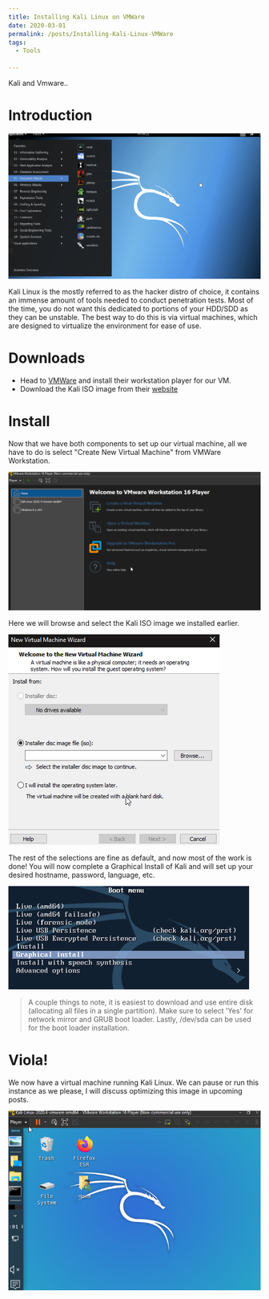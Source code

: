 ```yaml
---
title: Installing Kali Linux on VMWare
date: 2020-03-01
permalink: /posts/Installing-Kali-Linux-VMWare
tags:
  - Tools

---  
```

Kali and Vmware..

# Introduction

![Kali](/images/Kali/kali.png)

Kali Linux is the mostly referred to as the hacker distro of choice, it contains an immense amount of tools needed to conduct penetration tests. Most of the time, you do not want this dedicated to portions of your HDD/SDD as they can be unstable. The best way to do this is via virtual machines, which are designed to virtualize the environment for ease of use. 

# Downloads

* Head to [VMWare](https://www.vmware.com/products/workstation-player/workstation-player-evaluation.html) and install their workstation player for our VM.
* Download the Kali ISO image from their [website](https://www.kali.org/downloads/)

# Install

Now that we have both components to set up our virtual machine, all we have to do is select "Create New Virtual Machine" from VMWare Workstation.

![Install1](/images/Kali/Addnew.png)

Here we will browse and select the Kali ISO image we installed earlier.

![Install2](/images/Kali/SelectISO.png)

The rest of the selections are fine as default, and now most of the work is done! You will now complete a Graphical Install of Kali and will set up your desired hostname, password, language, etc.

![Install3](/images/Kali/GraphicalInstall.png)

> A couple things to note, it is easiest to download and use entire disk (allocating all files in a single partition). Make sure to select 'Yes' for network mirror and GRUB boot loader. Lastly, /dev/sda can be used for the boot loader installation.
> 

# Viola!

We now have a virtual machine running Kali Linux. We can pause or run this instance as we please, I will discuss optimizing this image in upcoming posts.

![Viola](/images/Kali/complete.png)



